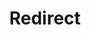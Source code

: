 ﻿---
layout: src/layouts/Redirect.astro
title: Redirect
redirect: /docs/getting-started/first-deployment/legacy-guide/create-projects
pubDate:  2023-01-01
navSearch: false
navSitemap: false
navMenu: false
---
